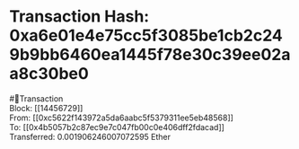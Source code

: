 
Transaction Hash: 0xa6e01e4e75cc5f3085be1cb2c249b9bb6460ea1445f78e30c39ee02aa8c30be0
====================================================================================
  
#💸Transaction  
Block: [[14456729]]  
From: [[0xc5622f143972a5da6aabc5f5379311ee5eb48568]]  
To: [[0x4b5057b2c87ec9e7c047fb00c0e406dff2fdacad]]  
Transferred: 0.001906246007072595 Ether